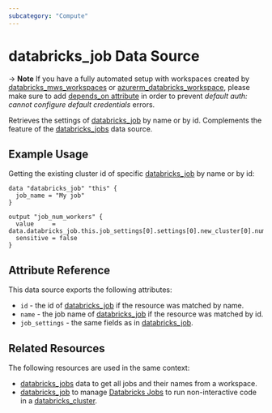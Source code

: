 ```yaml
---
subcategory: "Compute"
---
```

# databricks_job Data Source

-> **Note** If you have a fully automated setup with workspaces created by [databricks_mws_workspaces](../resources/mws_workspaces.md) or [azurerm_databricks_workspace](https://registry.terraform.io/providers/hashicorp/azurerm/latest/docs/resources/databricks_workspace), please make sure to add [depends_on attribute](../guides/troubleshooting#data-resources-and-authentication-is-not-configured-errors) in order to prevent _default auth: cannot configure default credentials_ errors.

Retrieves the settings of [databricks_job](../resources/job.md) by name or by id. Complements the feature of the [databricks_jobs](jobs.md) data source.

## Example Usage

Getting the existing cluster id of specific [databricks_job](../resources/job.md) by name or by id:

```hcl
data "databricks_job" "this" {
  job_name = "My job"
}

output "job_num_workers" {
  value     = data.databricks_job.this.job_settings[0].settings[0].new_cluster[0].num_workers
  sensitive = false
}
```

## Attribute Reference

This data source exports the following attributes:


* `id` - the id of [databricks_job](../resources/job.md) if the resource was matched by name.
* `name` - the job name of [databricks_job](../resources/job.md) if the resource was matched by id.
* `job_settings` - the same fields as in [databricks_job](../resources/job.md).

## Related Resources

The following resources are used in the same context:

* [databricks_jobs](jobs.md) data to get all jobs and their names from a workspace.
* [databricks_job](../resources/job.md) to manage [Databricks Jobs](https://docs.databricks.com/jobs.html) to run non-interactive code in a [databricks_cluster](../resources/cluster.md).
